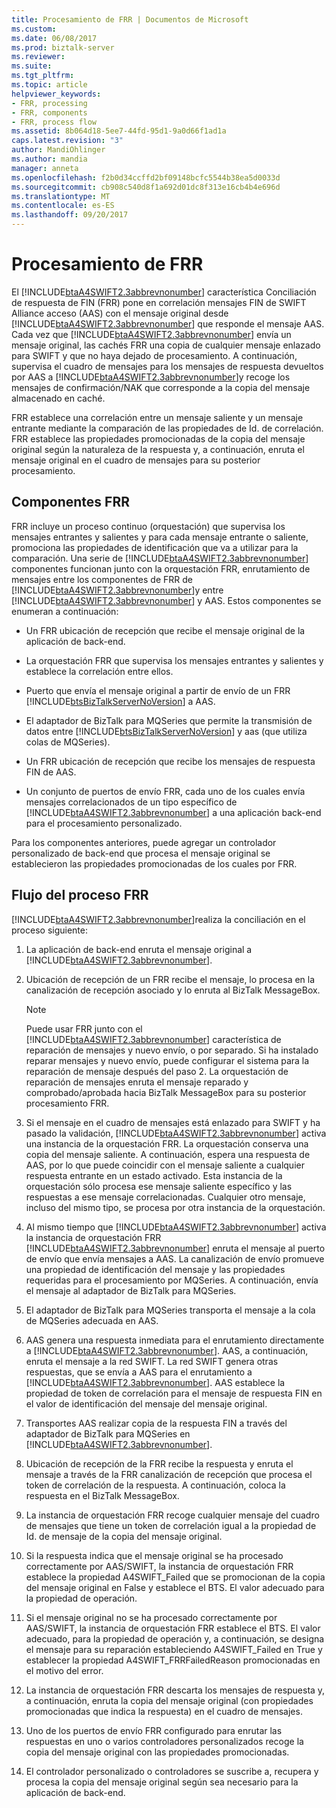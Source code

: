 ```yaml
---
title: Procesamiento de FRR | Documentos de Microsoft
ms.custom: 
ms.date: 06/08/2017
ms.prod: biztalk-server
ms.reviewer: 
ms.suite: 
ms.tgt_pltfrm: 
ms.topic: article
helpviewer_keywords:
- FRR, processing
- FRR, components
- FRR, process flow
ms.assetid: 8b064d18-5ee7-44fd-95d1-9a0d66f1ad1a
caps.latest.revision: "3"
author: MandiOhlinger
ms.author: mandia
manager: anneta
ms.openlocfilehash: f2b0d34ccffd2bf09148bcfc5544b38ea5d0033d
ms.sourcegitcommit: cb908c540d8f1a692d01dc8f313e16cb4b4e696d
ms.translationtype: MT
ms.contentlocale: es-ES
ms.lasthandoff: 09/20/2017
---
```

# <a name="frr-processing"></a>Procesamiento de FRR
El [!INCLUDE[btaA4SWIFT2.3abbrevnonumber](../../includes/btaa4swift2-3abbrevnonumber-md.md)] característica Conciliación de respuesta de FIN (FRR) pone en correlación mensajes FIN de SWIFT Alliance acceso (AAS) con el mensaje original desde [!INCLUDE[btaA4SWIFT2.3abbrevnonumber](../../includes/btaa4swift2-3abbrevnonumber-md.md)] que responde el mensaje AAS. Cada vez que [!INCLUDE[btaA4SWIFT2.3abbrevnonumber](../../includes/btaa4swift2-3abbrevnonumber-md.md)] envía un mensaje original, las cachés FRR una copia de cualquier mensaje enlazado para SWIFT y que no haya dejado de procesamiento. A continuación, supervisa el cuadro de mensajes para los mensajes de respuesta devueltos por AAS a [!INCLUDE[btaA4SWIFT2.3abbrevnonumber](../../includes/btaa4swift2-3abbrevnonumber-md.md)]y recoge los mensajes de confirmación/NAK que corresponde a la copia del mensaje almacenado en caché.  
  
 FRR establece una correlación entre un mensaje saliente y un mensaje entrante mediante la comparación de las propiedades de Id. de correlación. FRR establece las propiedades promocionadas de la copia del mensaje original según la naturaleza de la respuesta y, a continuación, enruta el mensaje original en el cuadro de mensajes para su posterior procesamiento.  
  
## <a name="frr-components"></a>Componentes FRR  
 FRR incluye un proceso continuo (orquestación) que supervisa los mensajes entrantes y salientes y para cada mensaje entrante o saliente, promociona las propiedades de identificación que va a utilizar para la comparación. Una serie de [!INCLUDE[btaA4SWIFT2.3abbrevnonumber](../../includes/btaa4swift2-3abbrevnonumber-md.md)] componentes funcionan junto con la orquestación FRR, enrutamiento de mensajes entre los componentes de FRR de [!INCLUDE[btaA4SWIFT2.3abbrevnonumber](../../includes/btaa4swift2-3abbrevnonumber-md.md)]y entre [!INCLUDE[btaA4SWIFT2.3abbrevnonumber](../../includes/btaa4swift2-3abbrevnonumber-md.md)] y AAS. Estos componentes se enumeran a continuación:  
  
-   Un FRR ubicación de recepción que recibe el mensaje original de la aplicación de back-end.  
  
-   La orquestación FRR que supervisa los mensajes entrantes y salientes y establece la correlación entre ellos.  
  
-   Puerto que envía el mensaje original a partir de envío de un FRR [!INCLUDE[btsBizTalkServerNoVersion](../../includes/btsbiztalkservernoversion-md.md)] a AAS.  
  
-   El adaptador de BizTalk para MQSeries que permite la transmisión de datos entre [!INCLUDE[btsBizTalkServerNoVersion](../../includes/btsbiztalkservernoversion-md.md)] y aas (que utiliza colas de MQSeries).  
  
-   Un FRR ubicación de recepción que recibe los mensajes de respuesta FIN de AAS.  
  
-   Un conjunto de puertos de envío FRR, cada uno de los cuales envía mensajes correlacionados de un tipo específico de [!INCLUDE[btaA4SWIFT2.3abbrevnonumber](../../includes/btaa4swift2-3abbrevnonumber-md.md)] a una aplicación back-end para el procesamiento personalizado.  
  
 Para los componentes anteriores, puede agregar un controlador personalizado de back-end que procesa el mensaje original se establecieron las propiedades promocionadas de los cuales por FRR.  
  
## <a name="frr-process-flow"></a>Flujo del proceso FRR  
 [!INCLUDE[btaA4SWIFT2.3abbrevnonumber](../../includes/btaa4swift2-3abbrevnonumber-md.md)]realiza la conciliación en el proceso siguiente:  
  
1.  La aplicación de back-end enruta el mensaje original a [!INCLUDE[btaA4SWIFT2.3abbrevnonumber](../../includes/btaa4swift2-3abbrevnonumber-md.md)].  
  
2.  Ubicación de recepción de un FRR recibe el mensaje, lo procesa en la canalización de recepción asociado y lo enruta al BizTalk MessageBox.  
  
    > [!NOTE]
    >  Puede usar FRR junto con el [!INCLUDE[btaA4SWIFT2.3abbrevnonumber](../../includes/btaa4swift2-3abbrevnonumber-md.md)] característica de reparación de mensajes y nuevo envío, o por separado. Si ha instalado reparar mensajes y nuevo envío, puede configurar el sistema para la reparación de mensaje después del paso 2. La orquestación de reparación de mensajes enruta el mensaje reparado y comprobado/aprobada hacia BizTalk MessageBox para su posterior procesamiento FRR.  
  
3.  Si el mensaje en el cuadro de mensajes está enlazado para SWIFT y ha pasado la validación, [!INCLUDE[btaA4SWIFT2.3abbrevnonumber](../../includes/btaa4swift2-3abbrevnonumber-md.md)] activa una instancia de la orquestación FRR. La orquestación conserva una copia del mensaje saliente. A continuación, espera una respuesta de AAS, por lo que puede coincidir con el mensaje saliente a cualquier respuesta entrante en un estado activado. Esta instancia de la orquestación sólo procesa ese mensaje saliente específico y las respuestas a ese mensaje correlacionadas. Cualquier otro mensaje, incluso del mismo tipo, se procesa por otra instancia de la orquestación.  
  
4.  Al mismo tiempo que [!INCLUDE[btaA4SWIFT2.3abbrevnonumber](../../includes/btaa4swift2-3abbrevnonumber-md.md)] activa la instancia de orquestación FRR [!INCLUDE[btaA4SWIFT2.3abbrevnonumber](../../includes/btaa4swift2-3abbrevnonumber-md.md)] enruta el mensaje al puerto de envío que envía mensajes a AAS. La canalización de envío promueve una propiedad de identificación del mensaje y las propiedades requeridas para el procesamiento por MQSeries. A continuación, envía el mensaje al adaptador de BizTalk para MQSeries.  
  
5.  El adaptador de BizTalk para MQSeries transporta el mensaje a la cola de MQSeries adecuada en AAS.  
  
6.  AAS genera una respuesta inmediata para el enrutamiento directamente a [!INCLUDE[btaA4SWIFT2.3abbrevnonumber](../../includes/btaa4swift2-3abbrevnonumber-md.md)]. AAS, a continuación, enruta el mensaje a la red SWIFT. La red SWIFT genera otras respuestas, que se envía a AAS para el enrutamiento a [!INCLUDE[btaA4SWIFT2.3abbrevnonumber](../../includes/btaa4swift2-3abbrevnonumber-md.md)]. AAS establece la propiedad de token de correlación para el mensaje de respuesta FIN en el valor de identificación del mensaje del mensaje original.  
  
7.  Transportes AAS realizar copia de la respuesta FIN a través del adaptador de BizTalk para MQSeries en [!INCLUDE[btaA4SWIFT2.3abbrevnonumber](../../includes/btaa4swift2-3abbrevnonumber-md.md)].  
  
8.  Ubicación de recepción de la FRR recibe la respuesta y enruta el mensaje a través de la FRR canalización de recepción que procesa el token de correlación de la respuesta. A continuación, coloca la respuesta en el BizTalk MessageBox.  
  
9. La instancia de orquestación FRR recoge cualquier mensaje del cuadro de mensajes que tiene un token de correlación igual a la propiedad de Id. de mensaje de la copia del mensaje original.  
  
10. Si la respuesta indica que el mensaje original se ha procesado correctamente por AAS/SWIFT, la instancia de orquestación FRR establece la propiedad A4SWIFT_Failed que se promocionan de la copia del mensaje original en False y establece el BTS. El valor adecuado para la propiedad de operación.  
  
11. Si el mensaje original no se ha procesado correctamente por AAS/SWIFT, la instancia de orquestación FRR establece el BTS. El valor adecuado, para la propiedad de operación y, a continuación, se designa el mensaje para su reparación estableciendo A4SWIFT_Failed en True y establecer la propiedad A4SWIFT_FRRFailedReason promocionadas en el motivo del error.  
  
12. La instancia de orquestación FRR descarta los mensajes de respuesta y, a continuación, enruta la copia del mensaje original (con propiedades promocionadas que indica la respuesta) en el cuadro de mensajes.  
  
13. Uno de los puertos de envío FRR configurado para enrutar las respuestas en uno o varios controladores personalizados recoge la copia del mensaje original con las propiedades promocionadas.  
  
14. El controlador personalizado o controladores se suscribe a, recupera y procesa la copia del mensaje original según sea necesario para la aplicación de back-end.